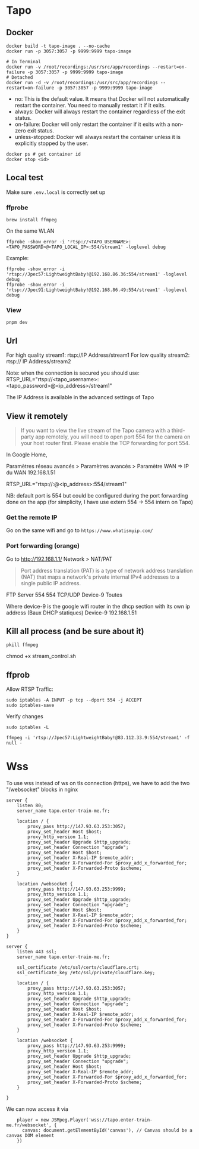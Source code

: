 # Tapo

## Docker

```
docker build -t tapo-image . --no-cache
docker run -p 3057:3057 -p 9999:9999 tapo-image
```

```
# In Terminal
docker run -v /root/recordings:/usr/src/app/recordings --restart=on-failure -p 3057:3057 -p 9999:9999 tapo-image
# Detached
docker run -d -v /root/recordings:/usr/src/app/recordings --restart=on-failure -p 3057:3057 -p 9999:9999 tapo-image
```

- no: This is the default value. It means that Docker will not automatically restart the container. You need to manually restart it if it exits.
- always: Docker will always restart the container regardless of the exit status.
- on-failure: Docker will only restart the container if it exits with a non-zero exit status.
- unless-stopped: Docker will always restart the container unless it is explicitly stopped by the user.

```
docker ps # get container id
docker stop <id>
```

## Local test

Make sure `.env.local` is correctly set up

### ffprobe
```
brew install ffmpeg
```

On the same WLAN

```
ffprobe -show_error -i 'rtsp://<TAPO_USERNAME>:<TAPO_PASSWORD>@<TAPO_LOCAL_IP>:554/stream1' -loglevel debug
```

Example:
```
ffprobe -show_error -i 'rtsp://Jpec57:LightweightBaby!@192.168.86.36:554/stream1' -loglevel debug
ffprobe -show_error -i 'rtsp://Jpec91:LightweightBaby!@192.168.86.49:554/stream1' -loglevel debug
```

### View 
```
pnpm dev
```

## Url

For high quality stream1: rtsp://IP Address/stream1
For low quality stream2: rtsp:// IP Address/stream2

Note: when the connection is secured you should use:
RTSP_URL="rtsp://<tapo_username>:<tapo_password>@<ip_address>/stream1"

The IP Address is available in the advanced settings of Tapo

## View it remotely

> If you want to view the live stream of the Tapo camera with a third-party app remotely, you will need to open port 554 for the camera on your host router first. Please enable the TCP forwarding for port 554.

In Google Home,

Paramètres réseau avancés > Paramètres avancés > Paramètre WAN
=> IP du WAN 192.168.1.51

RTSP_URL="rtsp://<username>:<password>@<ip_address>:554/stream1"

NB: default port is 554 but could be configured during the port forwarding done on the app (for simplicity, I have use extern 554 -> 554 intern on Tapo)

### Get the remote IP

Go on the same wifi and go to `https://www.whatismyip.com/`

### Port forwarding (orange)

Go to http://192.168.1.1/
Network > NAT/PAT 

> Port address translation (PAT) is a type of network address translation (NAT) that maps a network's private internal IPv4 addresses to a single public IP address.

FTP Server	554	554	TCP/UDP	Device-9	Toutes

Where device-9 is the google wifi router in the dhcp section
with its own ip address (Baux DHCP statiques)
Device-9	192.168.1.51



## Kill all process (and be sure about it)

```
pkill ffmpeg
```

chmod +x stream_control.sh

## ffprob

Allow RTSP Traffic:

```
sudo iptables -A INPUT -p tcp --dport 554 -j ACCEPT
sudo iptables-save
```

Verify changes

```
sudo iptables -L
```

```
ffmpeg -i 'rtsp://Jpec57:LightweightBaby!@83.112.33.9:554/stream1' -f null -
```

# Wss

To use wss instead of ws on tls connection (https), we have to add the two "/websocket" blocks in nginx

```
server {
    listen 80;
    server_name tapo.enter-train-me.fr;

    location / {
        proxy_pass http://147.93.63.253:3057;
        proxy_set_header Host $host;
        proxy_http_version 1.1;
        proxy_set_header Upgrade $http_upgrade;
        proxy_set_header Connection "upgrade";
        proxy_set_header Host $host;
        proxy_set_header X-Real-IP $remote_addr;
        proxy_set_header X-Forwarded-For $proxy_add_x_forwarded_for;
        proxy_set_header X-Forwarded-Proto $scheme;
    }

    location /websocket {
        proxy_pass http://147.93.63.253:9999;
        proxy_http_version 1.1;
        proxy_set_header Upgrade $http_upgrade;
        proxy_set_header Connection "upgrade";
        proxy_set_header Host $host;
        proxy_set_header X-Real-IP $remote_addr;
        proxy_set_header X-Forwarded-For $proxy_add_x_forwarded_for;
        proxy_set_header X-Forwarded-Proto $scheme;
    }
}

server {
    listen 443 ssl;
    server_name tapo.enter-train-me.fr;

    ssl_certificate /etc/ssl/certs/cloudflare.crt;
    ssl_certificate_key /etc/ssl/private/cloudflare.key;

    location / {
        proxy_pass http://147.93.63.253:3057;
        proxy_http_version 1.1;
        proxy_set_header Upgrade $http_upgrade;
        proxy_set_header Connection "upgrade";
        proxy_set_header Host $host;
        proxy_set_header X-Real-IP $remote_addr;
        proxy_set_header X-Forwarded-For $proxy_add_x_forwarded_for;
        proxy_set_header X-Forwarded-Proto $scheme;
    }

    location /websocket {
        proxy_pass http://147.93.63.253:9999;
        proxy_http_version 1.1;
        proxy_set_header Upgrade $http_upgrade;
        proxy_set_header Connection "upgrade";
        proxy_set_header Host $host;
        proxy_set_header X-Real-IP $remote_addr;
        proxy_set_header X-Forwarded-For $proxy_add_x_forwarded_for;
        proxy_set_header X-Forwarded-Proto $scheme;
    }

}
```

We can now access it via

```
    player = new JSMpeg.Player('wss://tapo.enter-train-me.fr/websocket', {
      canvas: document.getElementById('canvas'), // Canvas should be a canvas DOM element
    })
```
